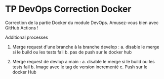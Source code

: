 # TP DevOps Correction Docker

Correction de la partie Docker du module DevOps. Amusez-vous bien avec GitHub Actions !

Additional processes

1. Merge request d'une branche à la branche develop :
a. disable le merge si le build ou les tests fail
b. pas de push sur le docker hub

2. Merge request de devlop a main :
a. disable le merge si le build ou les tests fail
b. Image avec le tag de version incrementé
c. Push sur le docker Hub
